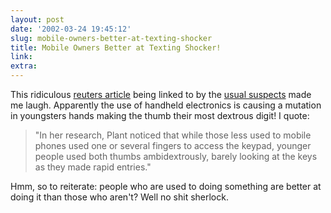 ```yaml
---
layout: post
date: '2002-03-24 19:45:12'
slug: mobile-owners-better-at-texting-shocker
title: Mobile Owners Better at Texting Shocker!
link: 
extra: 
---
```


This ridiculous [reuters article](http://www.reuters.com/news_article.jhtml?type=sciencenews&amp;StoryID=734520) being linked to by the [usual suspects](http://www.slashdot.org) made me laugh. Apparently the use of handheld electronics is causing a mutation in youngsters hands making the thumb their most dextrous digit! I quote:

<blockquote>"In her research, Plant noticed that while those less used to mobile phones used one or several fingers to access the keypad, younger people used both thumbs ambidextrously, barely looking at the keys as they made rapid entries."
</blockquote>
Hmm, so to reiterate: people who are used to doing something are better at doing it than those who aren't? Well no shit sherlock.